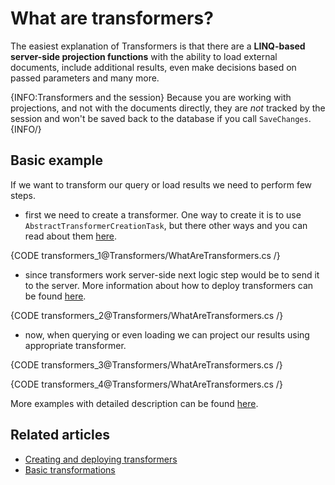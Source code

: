 # What are transformers?

The easiest explanation of Transformers is that there are a **LINQ-based server-side projection functions** with the ability to load external documents, include additional results, even make decisions based on passed parameters and many more.

{INFO:Transformers and the session}
Because you are working with projections, and not with the documents directly, 
they are _not_ tracked by the session and won't be saved back to the database if you call `SaveChanges`.
{INFO/}

## Basic example

If we want to transform our query or load results we need to perform few steps.

- first we need to create a transformer. One way to create it is to use `AbstractTransformerCreationTask`, but there other ways and you can read about them [here](../transformers/creating-and-deploying).

{CODE transformers_1@Transformers/WhatAreTransformers.cs /}

- since transformers work server-side next logic step would be to send it to the server. More information about how to deploy transformers can be found [here](../transformers/creating-and-deploying).

{CODE transformers_2@Transformers/WhatAreTransformers.cs /}

- now, when querying or even loading we can project our results using appropriate transformer.

{CODE transformers_3@Transformers/WhatAreTransformers.cs /}

{CODE transformers_4@Transformers/WhatAreTransformers.cs /}

More examples with detailed description can be found [here](../transformers/basic-transformations).

## Related articles

- [Creating and deploying transformers](../transformers/creating-and-deploying)
- [Basic transformations](../transformers/basic-transformations)
